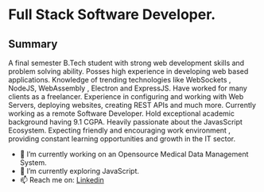 # Full Stack Software Developer.

## Summary
A final semester B.Tech student with strong web development skills and problem solving ability. Posses high experience in developing web based applications. Knowledge of trending technologies like WebSockets , NodeJS, WebAssembly , Electron and ExpressJS. Have worked for many clients as a freelancer. Experience in configuring and working with Web Servers, deploying websites, creating REST APIs and much more. Currently working as a remote Software Developer. Hold exceptional academic background having 9.1 CGPA. Heavily passionate about the JavasScript Ecosystem. Expecting friendly and encouraging work environment , providing constant learning opportunities and growth in the IT sector. 


- 🔭 I’m currently working on an Opensource Medical Data Management System.
- 🌱 I’m currently exploring JavaScript.
- 📫 Reach me on: [Linkedin](https://www.linkedin.com/in/hyderdevelops/) 

